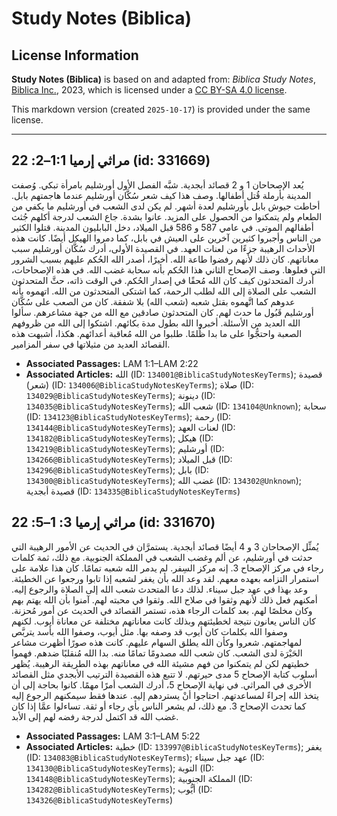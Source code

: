 # Study Notes (Biblica)

## License Information

**Study Notes (Biblica)** is based on and adapted from: _Biblica Study Notes_, [Biblica Inc.](https://www.biblica.com/), 2023, which is licensed under a [CC BY-SA 4.0 license](https://creativecommons.org/licenses/by-sa/4.0/legalcode.en).

This markdown version (created `2025-10-17`) is provided under the same license.



--------------------------------

## مراثي إرميا 1:1–2: 22 (id: 331669)

يُعد الإصحاحان 1 و 2 قصائد أبجدية. شبَّه الفصل الأول أورشليم بامرأة تبكي. وُصفت المدينة بأرملة قُتل أطفالها. وصف هذا كيف شعر سُكَّان أورشليم عندما هاجمتهم بابل. أحاطت جيوش بابل بأورشليم لعدة أشهر. لم يكن لدى الشعب في أورشليم ما يكفي من الطعام ولم يتمكنوا من الحصول على المزيد. عانوا بشدة. جاع الشعب لدرجة أكلهم جُثث أطفالهم الموتى. في عامي 587 و 586 قبل الميلاد، دخل البابليون المدينة. قتلوا الكثير من الناس وأجبروا كثيرين آخرين على العيش في بابل، كما دمروا الهيكل أيضًا. كانت هذه الأحداث الرهيبة جزءًا من لعنات العهد. في القصيدة الأولى، أدرك سُكَّان أورشليم سبب معاناتهم. كان ذلك لأنهم رفضوا طاعة الله. أخيرًا، أصدر الله الحُكم عليهم بسبب الشرور التي فعلوها. وصف الإصحاح الثاني هذا الحُكم بأنه سحابة غضب الله. في هذه الإصحاحات، أدرك المتحدثون كيف كان الله مُحقًا في إصدار الحُكم. في الوقت ذاته، حثَّ المتحدثون الشعب على الصلاة إلى الله لطلب الرحمة، كما اشتكى المتحدثون من الله. اتهموه بأنه عدوهم كما اتَّهموه بقتل شعبه (شعب الله) بلا شفقة. كان من الصعب على سُكَّان أورشليم قَبُول ما حدث لهم. كان المتحدثون صادقين مع الله من جهة مشاعرهم. سألوا الله العديد من الأسئلة. أخبروا الله بطول مدة بكائهم. اشتكوا إلى الله من ظروفهم الصعبة واحتجُّوا على ما بدا ظُلمًا. طلبوا من الله مُعاقبة أعدائهم. هكذا، أشبهت هذه القصائد العديد من مثيلاتها في سفر المزامير.

* **Associated Passages:** LAM 1:1–LAM 2:22
* **Associated Articles:** الله (ID: `134001@BiblicaStudyNotesKeyTerms`); قصيدة (شعر) (ID: `134006@BiblicaStudyNotesKeyTerms`); صلاة (ID: `134029@BiblicaStudyNotesKeyTerms`); دينونة (ID: `134035@BiblicaStudyNotesKeyTerms`); شعب الله (ID: `134104@Unknown`); سحابة (ID: `134123@BiblicaStudyNotesKeyTerms`); رحمة (ID: `134144@BiblicaStudyNotesKeyTerms`); لعنات العهد (ID: `134182@BiblicaStudyNotesKeyTerms`); هيكل (ID: `134219@BiblicaStudyNotesKeyTerms`); أورشليم (ID: `134266@BiblicaStudyNotesKeyTerms`); قبل الميلاد (ID: `134296@BiblicaStudyNotesKeyTerms`); بابل (ID: `134300@BiblicaStudyNotesKeyTerms`); غضب الله (ID: `134302@Unknown`); قصيدة أبجدية (ID: `134335@BiblicaStudyNotesKeyTerms`)

## مراثي إرميا 3: 1–5: 22 (id: 331670)

يُمثِّل الإصحاحان 3 و 4 أيضًا قصائد أبجدية. يستمرَّان في الحديث عن الأمور الرهيبة التي حدثت في أورشليم، عن ألم وغضب الشعب في المملكة الجنوبية. مع ذلك، ثمة كلمات رجاء في مركز الإصحاح 3\. إنه مركز السِفر. لم يدمر الله شعبه تمامًا. كان هذا علامة على استمرار التزامه بعهده معهم. لقد وعد الله بأن يغفر لشعبه إذا تابوا ورجعوا عن الخطيئة. وعد بهذا في عهد جبل سيناء. لذلك دعا المتحدث شعب الله إلى الصلاة والرجوع إليه. أمكنهم فعل ذلك لأنهم وثقوا في صلاح الله. وثقوا في محبته لهم. آمنوا بأن الله يهتم بهم وكان مخلصًا لهم. بعد كلمات الرجاء هذه، تستمر القصائد في الحديث عن أمور مُحزنة. كان الناس يعانون نتيجة لخطيئتهم وبذلك كانت معاناتهم مختلفة عن معاناة أيوب. لكنهم وصفوا الله بكلمات كان أيوب قد وصفه بها. مثل أيوب، وصفوا الله بأسد يتربَّص لمهاجمتهم. شعروا وكأن الله يطلق السهام عليهم. كانت هذه صورًا أظهرت مشاعر الحَيْرَة لدى الشعب. كان شعب الله مصدومًا تمامًا منه. بدا الله مُنقلبًا ضدهم. فهموا خطيتهم لكن لم يتمكنوا من فهم مشيئة الله في معاناتهم بهذه الطريقة الرهيبة. يُظهر أسلوب كتابة الإصحاح 5 مدى حيرتهم. لا تتبع هذه القصيدة الترتيب الأبجدي مثل القصائد الأخرى في المراثي. في نهاية الإصحاح 5، أدرك الشعب أمرًا مهمًا. كانوا بحاجة إلى أن يتخذ الله إجراءً لمساعدتهم. احتاجوا أنْ يستردهم إليه. عندها فقط سيمكنهم الرجوع إليه كما تحدث الإصحاح 3\. مع ذلك، لم يشعر الناس بأي رجاء أو ثقة. تساءلوا عمَّا إذا كان غضب الله قد اكتمل لدرجة رفضه لهم إلى الأبد.

* **Associated Passages:** LAM 3:1–LAM 5:22
* **Associated Articles:** خطية (ID: `133997@BiblicaStudyNotesKeyTerms`); يغفر (ID: `134083@BiblicaStudyNotesKeyTerms`); عهد جبل سيناء (ID: `134130@BiblicaStudyNotesKeyTerms`); التوبة (ID: `134148@BiblicaStudyNotesKeyTerms`); المملكة الجنوبية (ID: `134282@BiblicaStudyNotesKeyTerms`); أيُّوب (ID: `134326@BiblicaStudyNotesKeyTerms`)

